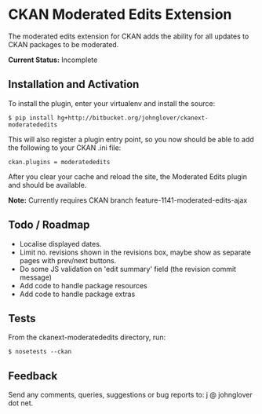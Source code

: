 CKAN Moderated Edits Extension
==============================

The moderated edits extension for CKAN adds the ability for all updates
to CKAN packages to be moderated.

**Current Status:** Incomplete

Installation and Activation
---------------------------

To install the plugin, enter your virtualenv and install the source:

    $ pip install hg+http://bitbucket.org/johnglover/ckanext-moderatededits

This will also register a plugin entry point, so you now should be 
able to add the following to your CKAN .ini file:

    ckan.plugins = moderatededits
 
After you clear your cache and reload the site, the Moderated Edits plugin
and should be available. 

**Note:** Currently requires CKAN branch feature-1141-moderated-edits-ajax

Todo / Roadmap
--------------

* Localise displayed dates.
* Limit no. revisions shown in the revisions box, maybe show as separate pages with prev/next buttons.
* Do some JS validation on 'edit summary' field (the revision commit message)
* Add code to handle package resources 
* Add code to handle package extras 

Tests
-----
From the ckanext-moderatededits directory, run:

    $ nosetests --ckan

Feedback
--------
Send any comments, queries, suggestions or bug reports to:
j @ johnglover dot net.
